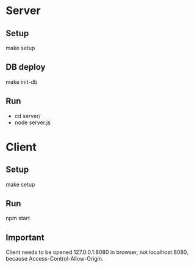 # Server

## Setup
make setup

## DB deploy
make init-db

## Run
* cd server/
* node server.js

# Client

## Setup
make setup

## Run
npm start

## Important
Client needs to be opened 127.0.0.1:8080 in browser, not localhost:8080, because Access-Control-Allow-Origin.